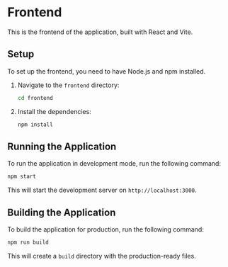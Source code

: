 # Frontend

This is the frontend of the application, built with React and Vite.

## Setup

To set up the frontend, you need to have Node.js and npm installed.

1.  Navigate to the `frontend` directory:
    ```bash
    cd frontend
    ```
2.  Install the dependencies:
    ```bash
    npm install
    ```

## Running the Application

To run the application in development mode, run the following command:

```bash
npm start
```

This will start the development server on `http://localhost:3000`.

## Building the Application

To build the application for production, run the following command:

```bash
npm run build
```

This will create a `build` directory with the production-ready files.
